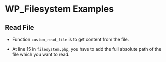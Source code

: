 # WP_Filesystem Examples


## Read File

- Function `custom_read_file` is to get content from the file.

- At line 15 in `filesystem.php`, you have to add the full absolute path of the file which you want to read.
